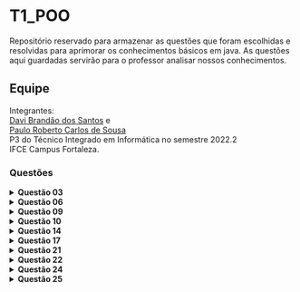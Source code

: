 <html>
  <body>
    <h1> T1_POO </h1>
Repositório reservado para armazenar as questões que foram escolhidas e resolvidas para aprimorar os conhecimentos básicos em java. As questões aqui guardadas servirão para o professor analisar nossos conhecimentos. 

<h2> Equipe </h2>
Integrantes: <br>
<a target = "_blank" href = "https://github.com/DaviCaroco" >Davi Brandão dos Santos</a> e<br>
<a target = "_blank" href = "https://github.com/PRoberto23">Paulo Roberto Carlos de Sousa</a><br>
P3 do Técnico Integrado em Informática no semestre 2022.2 <br>
IFCE Campus Fortaleza.<br>

<h3>Questões</h3>
<details><summary><b>Questão 03</b></summary>
  <p> Faça um programa que receba o salário de um funcionário, calcule e mostre o novo salário, sabendo-se que este sofreu um aumento de 25%. Nesse código o usuário deve digitar o seu salário atual, o código mostrará como vai ficar esse mesmo sálario porém dessa vez, com um aumento de 25%. </p>
  </details>
<details><summary><b>Questão 06</b></summary>
  <p> Faça um programa que receba o salário-base de um funcionário, calcule e mostre o salário a receber, sabendo que esse funcionário tem gratificação de 5% sobre o salário base e paga imposto de 7% sobre o salário-base. </p>
  </details>
  <details><summary><b>Questão 09</b></summary>
  <p> Faça um programa que calcule e mostre a área de um triângulo. <br>
       Sabe-se que: Área = (base*altura)/2. </p>
  </details>
  <details><summary><b>Questão 10</b></summary>
  <p>Faça um programa que calcule e mostre a área de um círculo. <br>
     Sabendo-se que: Área = π R^2.</p>
  </details>
  <details><summary><b>Questão 14</b></summary>
  <p>Faça um programa que receba o ano de nascimento de uma pessoa e o ano atual, calcule e mostre: <br>
    a) a idade dessa pessoa; <br>
    b) quantos anos essa pessoa terá em 2005.</p>
  </details>
  <details><summary><b>Questão 17</b></summary>
  <p>Um trabalhador recebeu seu salário e o depositou em sua conta corrente bancária. Esse trabalhador emitiu dois cheques e agora deseja saber seu salário atual. Sabe-se que cada operação bancária de retirada paga CPMF de 0,38% e o salário inicial da conta está zerado.</p>
  </details>
  <details><summary><b>Questão 21</b></summary>
  <p>Faça um programa para calcular e mostrar a que distância deve estar uma escada da parede. O usuário deve fornecer o tamanho da escada e a altura em que deseja pregar o quadro. Lembre-se que o tamanho da escada deve ser maior qua a altura que se deseja alcançar</p>
  </details>
 <details><summary><b>Questão 22</b></summary>
  <p>Sabe-se que o quilowatt de energia custa um quinto do salário mínimo. Faça um programa que receba o valor do salário mínimo e a quantidade de quilowatts consumida por uma residência. Calcule e mostre: <br>
a) O valor, em reais, de cada quilowatt; <br>
b) O valor, em reais, a ser pago por essa residência; <br>
c) O valor, em reais, a ser pago com desconto de 15%.</p>
  </details>
   <details><summary><b>Questão 24</b></summary>
  <p>Faça um programa que receba uma hora formada por hora e minutos (um número real), calcule e mostre a hora digitada apenas em minutos. Lembre-se de que: <br>
 <ul type = "circle"> 
   <li> para quatro e meia deve-se digitar 4.30; <br>
   <li> os minutos vão de 0 a 60.
  </ul></p>
  </details>
   <details><summary><b>Questão 25</b></summary>
  <p>Faça um programa que receba o custo de um espetáculo teatral e o preço do convite desse espetáculo. Esse preograma deve calcular e mostrar a quantidade de convites que devem ser vendidos para que pelo menos o custo do espetáculo seja alcançado.</p>
  </details>
</body>
</html>
